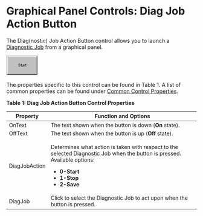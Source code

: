 # Graphical Panel Controls: Diag Job Action Button

The Diag(nostic) Job Action Button control allows you to launch a [Diagnostic Job](../../../main-menu-spy-networks/diagnostics/) from a graphical panel.

![Figure 1: A sample Diag Job Action Button control.](../../../../.gitbook/assets/gpctrlFBButton.gif)

The properties specific to this control can be found in Table 1. A list of common properties can be found under [Common Control Properties](graphical-panel-controls-common-control-properties.md).

**Table 1: Diag Job Action Button Control Properties**

| Property      | Function and Options                                                                                                                                                                                                                        |
| ------------- | ------------------------------------------------------------------------------------------------------------------------------------------------------------------------------------------------------------------------------------------- |
| OnText        | The text shown when the button is down (**On** state).                                                                                                                                                                                      |
| OffText       | The text shown when the button is up (**Off** state).                                                                                                                                                                                       |
| DiagJobAction | <p>Determines what action is taken with respect to the selected Diagnostic Job when the button is pressed. Available options:</p><ul><li><strong>0-Start</strong></li><li><strong>1-Stop</strong></li><li><strong>2-Save</strong></li></ul> |
| DiagJob       | Click to select the Diagnostic Job to act upon when the button is pressed.                                                                                                                                                                  |
